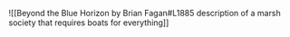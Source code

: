 ![[Beyond the Blue Horizon by Brian Fagan#L1885 description of a marsh society that requires boats for everything]]